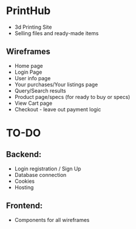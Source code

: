 # PrintHub
- 3d Printing Site 
- Selling files and ready-made items

## Wireframes
- Home page
- Login Page
- User info page
- Your purchases/Your listings page
- Query/Search results
- Product page/specs (for ready to buy or specs)
- View Cart page
- Checkout - leave out payment logic

# TO-DO
## Backend:
- Login registration / Sign Up
- Database connection 
- Cookies
- Hosting

## Frontend:
- Components for all wireframes
